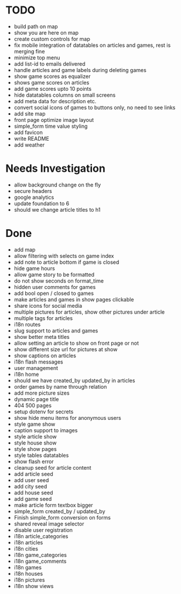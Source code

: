 
TODO
=======================

* build path on map
* show you are here on map
* create custom controls for map
* fix mobile integration of datatables on articles and games, rest is merging fine
* minimize top menu
* add list-id to emails delivered
* handle articles and game labels during deleting games
* show game scores as equalizer
* shows game scores on articles
* add game scores upto 10 points
* hide datatables columns on small screens
* add meta data for description etc.
* convert social icons of games to buttons only, no need to see links
* add site map
* front page optimize image layout
* simple_form time value styling
* add favicon
* write README
* add weather


Needs Investigation
=======================

* allow background change on the fly
* secure headers
* google analytics
* update foundation to 6
* should we change article titles to h1


Done
=======================

* add map
* allow filtering with selects on game index
* add note to article bottom if game is closed
* hide game hours
* allow game story to be formatted
* do not show seconds on format_time
* hidden user comments for games
* add bool open / closed to games
* make articles and games in show pages clickable
* share icons for social media
* multiple pictures for articles, show other pictures under article
* multiple tags for articles
* i18n routes
* slug support to articles and games
* show better meta titles
* allow setting an article to show on front page or not
* show different size url for pictures at show
* show captions on articles
* i18n flash messages
* user management
* i18n home
* should we have created_by updated_by in articles
* order games by name through relation
* add more picture sizes
* dynamic page title
* 404 500 pages
* setup dotenv for secrets
* show hide menu items for anonymous users
* style game show
* caption support to images
* style article show
* style house show
* style show pages
* style tables datatables
* show flash error
* cleanup seed for article content
* add article seed
* add user seed
* add city seed
* add house seed
* add game seed
* make article form textbox bigger
* simple_form created_by / updated_by
* Finish simple_form conversion on forms
* shared reveal image selector
* disable user registration
* i18n article_categories
* i18n articles
* i18n cities
* i18n game_categories
* i18n game_comments
* i18n games
* i18n houses
* i18n pictures
* i18n show views


